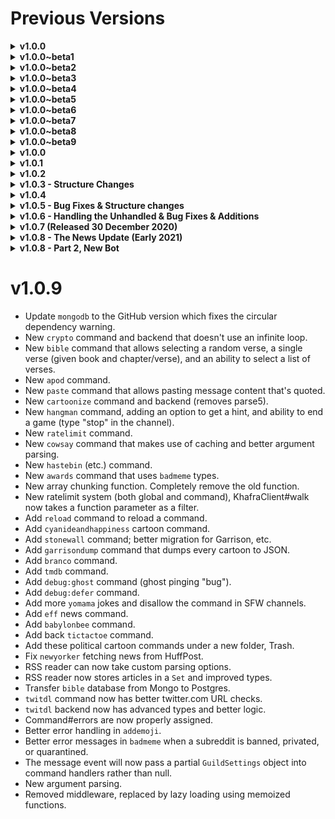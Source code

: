 # Previous Versions

<details><summary><b>v1.0.0</b></summary>

* Initial Release
* Guild settings in progress.
* Few commands.
* Bot structure is relatively close to finished.
* Prefix support.
</details>

<details><summary><b>v1.0.0~beta1</b></summary>

* Added custom reacts to GuildSettings.
* Embeds are derived from common characteristics.
* Build scripts are now available for ease of access.
* Intelligently caches GuildSettings.
* Lots of logic and parsing errors were fixed.
</details>

<details><summary><b>v1.0.0~beta2</b></summary>

* Cleanup on some commands and functions.
* GuildSettings: react to a message for a role. New message, old message, guild emoji, unicode emoji. Tweak this setting to your liking.
* Include typings for twemoji-parser.
* Remove inferred return types, add in other types.
</details>

<details><summary><b>v1.0.0~beta3</b></summary>

* Ban now accepts a mention or a user's ID.
* Fixed a few permission issues.
* Better way of getting a user's avatar.
* Default permissions for commands are automatically added.
* GuildSettings: react roles are now stable, and many issues have been resolved.
</details>

<details><summary><b>v1.0.0~beta4</b></summary>

* Split events into separate files.
* Add in a cooldown for commands.
* Removing a reaction from a react role will now remove the role.
* ``loadCommands`` now works on nested directories and no longer requires arguments.
* ``Sanitize`` has been removed from the ``Command`` class.
* Token is loaded from environment variables instead of ``KhafraClient``.
* Add ``mdn`` command for searching Mozilla Development Network easily.
* Add ``npm`` command for searching npmjs.com.
* Functional date formatter without external dependencies.
</details>

<details><summary><b>v1.0.0~beta5</b></summary>

* Add in Spotify command.
* Use ``node-fetch`` for http requests. 
* Remove as many ``any`` types as possible.
* Separate types/interfaces in a separate folder.
* Fix a missing permissions bug in both messageReactionAdd and messageReactionRemove events.
* Fixed randomreacts not working.
* Remove member from random reacts.
* Remove a role react.
</details>

<details><summary><b>v1.0.0~beta6</b></summary>

* Spotify command now defaults to the current song playing if no query is provided.
* Add in a ``role`` command, similar to user/server/channel lookup.
* Remove ``formatEmbed`` method from all commands that implemented it.
* Add in ``cowsay`` command with Tux and head-in options.
* Add in ``poll`` command to create polls.
* Add in ``discrim`` command to find users with a given discriminator.
* Only fetch columns needed from the database when fetching guild settings.
* Compile TypeScript to ESNext instead of ES6.
* Add in ``tictactoe`` command. For now you can only play against the bot.
* Add in ``help`` command for a description and example(s) of usage.
* Add in ``meepcraft`` command to get the number of players on MeepCraft. Routes request through a proxy.
</details>

<details><summary><b>v1.0.0~beta7</b></summary>

* Add in ability to ``blacklist`` commands for a user, channel, or entirety of the guild.
* Add in ability to ``whitelist`` commands for a user or channel.
* Add in different ``cowsay`` types.
* Add in ``pocket`` commands which is a partial wrapper for the GetPocket.com API.
* MongoDB handles Pocket command(s). SQLite3 still handles guildsettings.
* Add in ``tags`` command. Small snippets of text that can be returned at any given point.
* Remove useless permission checks in commands.
* ``meepcraft`` command caches latest results for 5 minutes.
* ``tictactoe`` command will intelligently pick spots now.
* ``tictactoe`` will no longer freeze if it's a draw.
* Fixed issue where bot would give cooldowns if a valid command used a different prefix. For example: `+help` would issue a cooldown on the `help` command if the prefix was `!`.
</details>

<details><summary><b>v1.0.0~beta8</b></summary>

* Added ``pocketadd`` to add articles, videos, or images to your Pocket list!
* ``pocketinit`` is now faster.
* Rename .i.ts files to .d.ts so they aren't transpiled.
* ``messagereact`` is now split into two commands: ``messagereact`` and ``messagereactmessage``. This fixes an issue where a message ID could never be fetched, unless it was in the current channel. GuildSettings will no longer store message content either, as it was unused. 
* On ``messageReactionAdd`` events, if the user isn't manageable by the client, it will (attempt) to DM the user to explain the issue and how to correct it.
* Commands that use the date formatter will now show the timezone (in GMT) and are in 12-hour times rather than 24-hours.
* Fixed a logic error in the ``ban`` command that would incorrectly check which member was bannable.
* Incorrect time inputs in ``ban`` will no longer throw an error.
* Cooldown messages will now tell the user the remaining time until they can use the command again.
* ``list`` command now sorts by category, making it much better.
* Add in ``insights``, which are similar to Discord's insights.
* Replace global ``isNaN`` with ``Number.isNaN``.
* Add in ``trivia``, ``triviahelp``, and ``trivialist`` commands.
</details>

<details><summary><b>v1.0.0~beta9</b></summary>

* Fixed ``Trivia`` types being compiled.
* MDN command now uses an official search API which I detail [here](https://github.com/Anish-Shobith/mdn-api/issues/2#issuecomment-671545742).
* Fix regressions where ``Number.isNaN`` was used rather than global ``isNaN``.
* Add in ``minesweeper`` command.
* Add in ``nytimes`` command that fetches the most popular articles of the day.
* ``tag`` command will no longer throw an error if no arguments are provided.
* ``Proxy`` helper is now written in ts.
* Add in ``weather`` command.
* ``cowsay`` will no longer crash when a type if given but no text (ie. ``cowsay tux`` would crash).
* Embeds are now easier.
* Add in ``whatisnpm`` command.
* ``help`` command now lists aliases.
</details>

<details><summary><b>v1.0.0</b></summary>

* Add in ``connect4`` command.
* ``npm`` will no longer crash when invalid packages are queried.
* Commands now work in DMs that aren't marked guild only.
* ``tictactoe`` command will no longer throw an error if the game message was deleted.
* [copy](./scripts/copy.js) is fixed for Windows.
* Add in ``theguardian`` command to search for articles given a date (optional) and a query.
* Add in ``insightsgraph`` command.
* Add in ``warn``, ``getwarns`` and ``setwarn`` commands. ``Setwarn`` will set the number of warning points a user must obtain before getting kicked. ``Getwarn`` will get warnings from another user (if user has KICK_MEMBERS perms) or their own warnings.
* MongoDB now allows username/password authentication.
* Add in ``slots`` command.
* Add in ``youtube`` command that searches for YouTube videos.
* Replace SQLite3 with MongoDB. Remove GuildSettings that were likely buggy, untested, or I weren't happy with.
* Message handler now checks if the first argument has a command name in it. Basically, GuildSettings aren't fetched on every message anymore.
* Add in ``rollingstones`` command to search for the top 500 songs for all time.
* Split functions into separate packages.
* Add in ``giverole`` command, which is a custom command to give a user a role when they use a command.
* Fix all modules using ``RoleManager.fetch`` (Discord.js function), which can return ``Role | null | RoleManager``.
* ``tsconfig.json`` is now slightly more strict.
* Fix ``mask`` throwing an error on message URLs without embeds. Also, it now lists all embeds in a message instead of only one.
* Add in ``bible`` command.
* Replace string to day function in ``ban`` with ``ms``, which happens to be installed already.
* Add in ``enable``, ``disable``, ``unenable``, and ``undisable`` commands. 
* Added typings for all database collections.
</details>

<details><summary><b>v1.0.1</b></summary>

* Remove most casts to ``any|any[]``. Must be kept in ``Proxy`` helper since its types are trash.
* Remove incorrect types in new Settings commands.
* Remove casts in MessageReaction events that no longer need to be inferred.
* Remove types from ``Bible`` package that were from ``BadMeme``.
* MineSweeper helper will no longer mix ``number`` and ``string`` types.
* Enable ``noImplicitAny`` by default!
* ``TicTacToe`` command has been rewritten and can now be played against the bot or another user! This also fixed a bug when the bot would check for the best spot to go.
</details>

<details><summary><b>v1.0.2</b></summary>

* Add in [config](./config.json) file to configure bot owner and embed colors.
* Fix an issue in the ``Message`` event that would throw an error.
* Add in ``theonion`` command.
* Add in ``wikipedia`` command.
* Add in ``members`` command which is a smaller way of viewing member count.
* Change insight graph file type to JPG and let matplotlib optimize it. 
* Added a logger for future debugging of issues. Deleted on ``npm run dev:build``.
* Added ``pm2`` configuration and edited production run script to use it.
* Add in ``steal`` command to take an emoji from another server and create one on the current server.
</details>

<details><summary><b>v1.0.3 - Structure Changes</b></summary>

* Add in ``synergismstats`` command.
* ``channelinfo`` now works on VoiceChannels and NewsChannels.
* Add in basic rate-limiting in ``MessageReactionAdd`` and ``MessageReactionRemove`` events to prevent spam.
* Custom commands will now give confirmation on success.
* Cooldowns are now limited to number of commands a minute rather than a set time. Users can use up to 5 commands a minute (1 every 12 seconds) and a guild is limited to 15 commands a minute (1 every 4 seconds). 
* Cooldowns now apply to commands in DM and custom guild commands. Same rates as normal commands (DM counts as user cooldown).
* Log info on rate-limits.
* ``ban`` can now ban members not in the guild and will prevent errors when the days to clear messages is over 7.
* Custom commands now accept a message on success and the message allows simple formatting. Put ``{user}`` in the message to replace with a mention of the person receiving the role.
* Fix potential errors in ``MessageReactionAdd`` and ``MessageReactionRemove`` events if the message was deleted before a partial reaction could be fetched.
* Re-worked permissions to use native Discord.js loops for checking multiple permissions.
* Re-worked message event to be more readable and maintainable.
* Guild Settings are no longer checked in DMs.
* ``Sanitize`` function now includes updated permissions.
* Fixed a crash in DMs when using ``BadMeme``.
* Fixed a crash in DMs when using ``userinfo``.
* Re-worked Date formatting Utility function. Improved readability and the code is structured better to not rely on so many hard-coded values (for example: string lengths).
* ``Proxy`` util removes last ``as any`` declaration.
</details>

<details><summary><b>v1.0.4</b></summary>

* Fix concatenation ordering bug in ``Date`` when formatting months.
* Add ``meepmember`` command.
* Fix ``emoji`` command returning no response when no emojis are provided.
* Remove ``cooldown`` option in Commands.
* Add build scripts for Linux.
* Fix an error with ``InsightsGraph`` when a guild had no members joined/left yet.
* Trim strings in ``load.env`` utility function.
* Remove ``insightsinit``. Insights are now tracked automatically.
* Upsert documents for all Guild Settings.
* Add in ``dev:run`` and ``prod:run`` scripts for running the bot without transpiling.
* ``Wikipedia`` command will now give better, more in-depth results. If no results are found it will revert to the old API.
* ``Trivia`` now accepts answer numbers as answers (1, 2, 3, 4, etc.), allows category names or IDs, and is all around better.
* Default prefix can be changed in the [config](./config.json) file.
* ``Tags`` and all helper commands have been rewritten:
1. Subcommands now work. For example, ``tags create`` and ``tagscreate`` perform the same action.
2. Fixed a potential crash in ``tagsinfo`` when no arguments were provided. At the very least it checks if arguments are passed.
3. ``tags info`` now shows transfer history (of latest transfer) to prevent trolls. 
4. ``tagsinit`` has been removed. Tags can be created without extra steps.
* Fix an issue in the message event that would throw an error.
* Custom commands are included in their own cooldown now.
* React roles are now logged.
* Remove ``rollingstones`` command.
* Add in a minimum and optional max arguments settings per command.
</details>

<details><summary><b>v1.0.5 - Bug Fixes & Structure changes</b></summary>

* Bot can be mentioned instead of using the prefix. Does not affect commands that rely on mentions.
* If no command is found, Khafra-Bot will suggest a replacement if any commands are similar. Only happens when the command is initialized by mentioning it, to prevent annoyances if another bot with the same prefix is in the server.
* Added bot intents.
* Max arguments for the ``unban`` has been fixed.
* Commands will now properly check permissions in NewsChannels.
* Extra guards in ``message`` to catch bad inputs early.
* ``badmeme`` now fetches the max amount of posts (100), and the cache now stores less, more relevant data. It will also reject on bad data.
* ``insightsdaily`` has been re-written. Now allows a user-inputted amount of days to check and requires ``VIEW_GUILD_INSIGHTS`` permission rather than ``ADMINISTRATOR``.
* Bump ``node-fetch`` to v2.6.1.
</details>

<details><summary><b>v1.0.6 - Handling the Unhandled & Bug Fixes & Additions</b></summary>

* Handle unhandled rejections without memory leaks.
* ``TextChannel | DMChannel | NewsChannel`` send methods will no longer throw errors on rejections. These methods are Proxied, modifying the prototype to return null and log the error if one occurs. No changes have to be made because it has the same type/return signatures already.
* ``Message#react`` will no longer throw errors similar to ``<Channel>.send``.
* ``clear`` command will now filter messages older than 2 weeks automatically.
* Get welcome/leave messages when a user joins, leaves, or is kicked from a guild.
* Fix multiple issues and replaced bad code when trying to get the correct mentioned user.
* ``user`` command can now fetch information from any Discord account, not just guild members. The old command is under the new name ``member``.
* Catch bad inputs earlier on.
* Add ``discover`` command.
* ``emoji`` command now works with Guild emojis and the emoji section of the ``server`` command has been removed.
* ``message`` event has once again been re-written to include better logic and updated code for guild settings.
* Inhibitors are now much easier to use and use less resources. Some commands can no longer be disabled or enabled.
* Embed is now part of the ``Command`` class and ``Embed.missing_args`` has been re-named to ``Embed.generic``.
* ``tsconfig`` is even more strict now.
* Method Proxy arguments now have a type.
* Cleaned up ``messageReactionAdd``/``messageReactionRemove`` events.
* ``Array.fill`` now infers types correctly, although I don't believe the reasoning it doesn't very valid. :/
* ``chunk`` and ``shuffle`` array functions have been moved to Utility functions.
* Removed useless parameter in ``TicTacToe`` game handler. 
* Add in boost tracking to join/leave messages.
* Logger can now handle any type of data passed to it.
* Enable/disable work for custom commands.
* Message event now incorporates ``guildOnly``, ``ownerOnly``, and actually checks the prefix. :/
* Requests in the ``meep`` command will be timed out after 30 seconds, preventing a pretty nasty bug.
* Replace sync ``fs`` methods with ``async`` where applicable. No performance difference since they were used only when they would be used once.
* ``fs#readFile(Sync)`` now uses the correct encoding to return a string rather than a buffer.
* Add in ``hangman`` command.
* No longer store KJV Bible locally.
* Remove ``copy`` script because it's no longer needed.
* Fixed ``build`` script not removing the ``build`` directory on linux.
* Import JSON using native TypeScript abilities now that it works.
* Trivia command has been re-written.
    * Fixes a bug where if two people answer a question in close proximity of time and the next question has the same answer, it won't be instantly answered.
    * Fixed a bug where a person could input a non-integer number of questions.
    * Questions are cached, and 50 of them will always be fetched from the API. Should help performance over multiple games.
    * Fixed a bug where you couldn't use the number of a category to start a game.
    * Questions are now stored in the database, saving time retrieving questions and no longer relies on API stability/reliability.
    * Bot owner can fetch all questions using the ``triviafetch`` command.
* Move ``Cowsay`` templates to a dedicated folders for bot assets.
* Elegant event handler.
* Help command is now useful.
* Added ``realShuffle`` array utility method that uses a better prng (newly added ``crypto#randomInt``). 
* Add ``crypto`` command.
* Fix ``Message#react`` Proxy.
* Ban command has been re-worked.
* Add in utility function for checking invalid numbers (Infinity, NaN, floats, unsafe integers, negatives).
* Replace ``html-entities`` with ``entities``. 
* Use built in ``Record`` type instead of ``{ [key: ...]: ... }``.
* New command loader that removes sync ``fs`` methods and does not recursively call itself.
* Environmental variables are no longer enumerable on ``process.env`` and fixes bad new line regex.
* Remove last ``export default`` syntax other than in commands. 
* Add in ``awards`` command which calculates the hypothetical cost of all the awards on a reddit post.
* Fixed commands still using the old embed structure.
* Add in ``strawpoll`` command. This command is awesome.
* Add in ``softban`` command.
* Typescript now transpiles to ESNext, letting us use all the new keywords!
* Remove ``https-proxy-agent`` and ``node-abort-controller`` in favor of native functions. 
* Add in ``trump`` and ``trumpkey`` commands.
* Remove ``meepmember`` command.
* DMs bot owner when the bot comes online.
* Fix "unknown member" error in ``messageReactionRemove`` and ``messageReactionAdd`` events.
* Fix fetch error when Coingecko has issues.
* Users are now limited to 6 commands a minute (instead of 7).
* New cooldown functionality that is much better. Old times are removed every 10 minutes or when a user uses a command or a command is used in a guild. Plus, code is much nicer and can be used anywhere in 2 steps. 
* ``messageReactionAdd`` and ``messageReactionRemove`` events will make significantly less API calls, preventing rate-limiting in certain cases.
* ``message`` event has been cleaned up, no functionality changes but is now much more manageable.
* Add in Kongregate chat relay. Not customizable and many values are hardcoded in.
* Add in ``kongroom`` command for the bot owner to change the chatroom the bot is currently in.
* Add ``lock``, ``ratelimit``, and ``yomama`` commands.
* Remove usage of deprecated ``URL#parse``.
* Fix ``guildMemberAdd`` and ``guildMemberRemove`` events if a guild had no database entry.
* Blacklist command has been split into four separate parts.
* Fix issue in ``cowsay`` command when a type was supplied without text.
* Add in refresh ability in ``whatisnpm`` command to refresh the cache.
* Add in ``nim`` command.
* Add in DuckDuckGo's ``bangs`` into a command.
* Add in debug commands.
* Fix ``hastebin`` command not working with new lines. Doing so, I realized there was some really bad logic in the message event for handling the prefix, and was also able to remove (one of?) the ugliest piece(s) of code remaining in the bot.
</details>

<details><summary><b>v1.0.7 (Released 30 December 2020)</b></summary>

* Add in ``avatar`` command.
* Add in Google ``translate`` command.
* Removed ``synergismsave`` command.
* ``loadEnv`` function removed since it wasn't needed.
* Allow multiple = signs for env variables.
* Fix ``NewsChannel#send`` not being proxied and catching errors.
* Add rule board.
* Reduce memory the badmeme cache uses by only caching properties used.
* Uses new reply ability in most cases.
* Add in ``quran`` command.
* Export ``isText`` helper function to utility file.
* Rewrite ``poll`` command.
* Permissions now require FLAGS to be used (or the corresponding number).
* ``Command.permissions`` have been moved to ``Command.settings.permissions``.
* Added static ``Command.permsFromBitField`` function for converting bitfield array to their string representations.
* Warning system has been updated to allow more customization (including deleting warnings now!).
    1. Disallows negative warning points to be given.
    2. Allows removing active warning points.
    3. Warnings are split into 2 categories: active & inactive. Active points will cause a member to be kicked when reaching the guild's limit.
* Add in ``thenounproject`` command.
* Add in ``talkobamatome`` command.
* Add in ``howmanypeopleareinspacerightnow`` command (``spacern`` or ``hmpaisrn``).
* Add in ``nobodylive`` command.
* Add in ``thispersondoesnotexist`` command (alias: ``tpdne``).
* Add in ``thisworddoesnotexist`` command (``twdne``).
* Add in ``thisartworkdoesnotexist`` command.
* Add in ``thiscatdoesnotexist`` command.
* Add in ``thishorsedoesnotexist`` command.
* Add in ``thisfuckeduphomerdoesnotexist`` command (``tfuhdne``).
* Add in ``cartoonize`` command (one of my favorites).
* Replace ``Guild#member`` with ``GuildMemberManager#resolve``.
* Add in ``cheese`` command.
* Add in ``define`` command.
* Add in ``kanye`` command.
* Add in ``tronald`` command.
* Add in ``quotes`` command.
* Add in ``xkcd`` command.
* Natively import json using ``--experimental-json-modules`` flag.
* PM2 launch command updated since it doesn't support ESM.
* Add in ``washyourlyrics`` command.
* Add in ``chatarr`` command.
* Add in ``colorize`` command.
* Add in ``forgotify`` command.
* Add in ``bored`` command.
* Add in ``500px`` command.
* Add in ``longestpoem`` command.
* Add in ``boilthefrog`` command.
* Add in ``killedbygoogle`` command.
* Add in ``bellingcat`` command.
* Add in ``piglatin`` command.
</details>

<details><summary><b>v1.0.8 - The News Update (Early 2021)</b></summary>

* Add a fully fledged RSS feed parser.
* Add in ``abcnews`` command.
* Add in ``aljazeera`` command.
* Add in ``apnews`` command.
* Add in ``axios`` command.
* Add in ``bbc`` command.
* Add in ``bloomberg`` new command.
* Add in ``breitbart`` command.
* Add in ``businessinsider`` command.
* Add in ``buzzfeed`` command.
* Add in ``cbs`` command.
* Add in ``cnbc`` command.
* Add in ``cnet`` command.
* Add in ``cnn`` command.
* Add in ``defenceblog`` command.
* Add in ``derspiegel`` command.
* Add in ``espn`` command.
* Add in ``e-ir`` command.
* Add in ``foxnews`` command.
* Add in ``ft`` command.
* Add in ``hackernews`` command.
* Add in ``heavy`` command.
* Add in ``huffpost`` command.
* Add in ``independent`` command.
* Add in ``jpost`` command.
* Add in ``latimes`` command.
* Add in ``mirror`` command.
* Add in ``nbc`` command.
* Add in ``nbc2`` command.
* Add in ``newyorker`` command.
* Add in ``npr`` command.
* Add in ``oann`` command.
* Add in ``people`` magazine command.
* Add in ``politico`` command.
* Add in ``reuters`` command.
* Add in ``rt`` command.
* Add in ``skynews`` command.
* Add in ``slate`` command.
* Add in ``space`` news command.
* Add in ``thecipherbrief`` command.
* Add in ``thehill`` command.
* Add in ``thesun`` command.
* Add in ``time`` (magazine) command.
* Add in ``timesofindia`` command.
* Add in ``tmz`` command.
* Add in ``UN`` news command.
* Add in ``vox`` command.
* Add in ``washingtonpost`` command.
* Add in ``wsj`` command.
* Add in ``yahoo`` news command.
* Removed ``chatarr`` command.
* Update ``bellingcat`` command to use new RSS feed parser.
* Update ``nytimes`` command to use new RSS feed parser.
* Update ``theguardian`` command to use the new RSS feed parser.

</details>

<details><summary><b>v1.0.8 - Part 2, New Bot</b></summary>

## Commands
* Add `twitdl` command to get the links to media in tweets.
* Add `garrison` command to show awareness to mental illness.
* Replace `trump` scraper with JSON.
* Fix type error in `poll` command.
* `lock` command now syncs permissions with the category channel when unlocking.
* Normalized `blacklist` and `whitelist` commands.
* Remove `insightsdaily` and `insightsgraph` command for a more informative `insights` table.
* Better logic in the `hangman` command.
* Allow emojis in `addemoji` to be added with an image link and an attachment now.
* Add `forceban` command that allows banning multiple people without confirmation.
* Massively improve the `emoji` command.
* Remove `quote`, `kanye`, `boredapi`, `cheese`, `connect4`, `nim`, `what-is-npm`, `slots`, `trivia`, `tictactoe`, `xkcd`, `discover`, `discriminator`, `whitelist (all)`, `giverole`, `reactrole`, `tags (all)`, `bang`, `boilthefrog`, old `theonion`, and `500px` commands.
* Add `about` command for basic information about the bot.
* Add `invite` command for links to invite the bot to your own server.
* Add `links` command.

## Structure
* Commands will now return with an embed to reply to the user with. This reduces a ton of repetitive code and allows for cleaner error handling without proxying the methods or using try/catch.
* Decouple methods from multiple areas (mostly separate permission checks and Embed from the `Command` class).
* ~~Commands can now specify middleware to run right after the command is loaded, and a custom error list and error messages.~~
* Remove commands that are low quality and/or not up to standards.
* Guild settings will now be automatically inputted into the database when the bot joins a guild. Likewise, guild settings are removed from the database when the bot leaves a guild.
* Added hierarchy checks for `ban` (partially), `kick`, `warn`, and `deletewarn` commands.
* Update `discord.js` to master.
* Remove deprecated `entities.decode` method from RSS commands.
* Removed `export default` from commands, add `RegisterCommand` class decorator to register commands instead.
* Partially transition databases to Postgres.
* Add in `fetch` util for cleaner, functional code.
* Remove `kongregate` chat forwarder. 
* Log commands that fail to load.

</details>

# v1.0.9

* Update `mongodb` to the GitHub version which fixes the circular dependency warning.
* New `crypto` command and backend that doesn't use an infinite loop.
* New `bible` command that allows selecting a random verse, a single verse (given book and chapter/verse), and an ability to select a list of verses.
* New `apod` command.
* New `paste` command that allows pasting message content that's quoted.
* New `cartoonize` command and backend (removes parse5).
* New `hangman` command, adding an option to get a hint, and ability to end a game (type "stop" in the channel).
* New `ratelimit` command.
* New `cowsay` command that makes use of caching and better argument parsing.
* New `hastebin` (etc.) command.
* New `awards` command that uses `badmeme` types.
* New array chunking function. Completely remove the old function.
* New ratelimit system (both global and command), KhafraClient#walk now takes a function parameter as a filter.
* Add `reload` command to reload a command.
* Add `cyanideandhappiness` cartoon command.
* Add `stonewall` command; better migration for Garrison, etc.
* Add `garrisondump` command that dumps every cartoon to JSON.
* Add `branco` command.
* Add `tmdb` command.
* Add `debug:ghost` command (ghost pinging "bug").
* Add `debug:defer` command.
* Add more `yomama` jokes and disallow the command in SFW channels.
* Add `eff` news command.
* Add `babylonbee` command.
* Add back `tictactoe` command.
* Add these political cartoon commands under a new folder, Trash.
* Fix `newyorker` fetching news from HuffPost.
* RSS reader can now take custom parsing options.
* RSS reader now stores articles in a `Set` and improved types.
* Transfer `bible` database from Mongo to Postgres.
* `twitdl` command now has better twitter.com URL checks.
* `twitdl` backend now has advanced types and better logic.
* Command#errors are now properly assigned.
* Better error handling in `addemoji`.
* Better error messages in `badmeme` when a subreddit is banned, privated, or quarantined.
* The message event will now pass a partial `GuildSettings` object into command handlers rather than null.
* New argument parsing.
* Removed middleware, replaced by lazy loading using memoized functions.